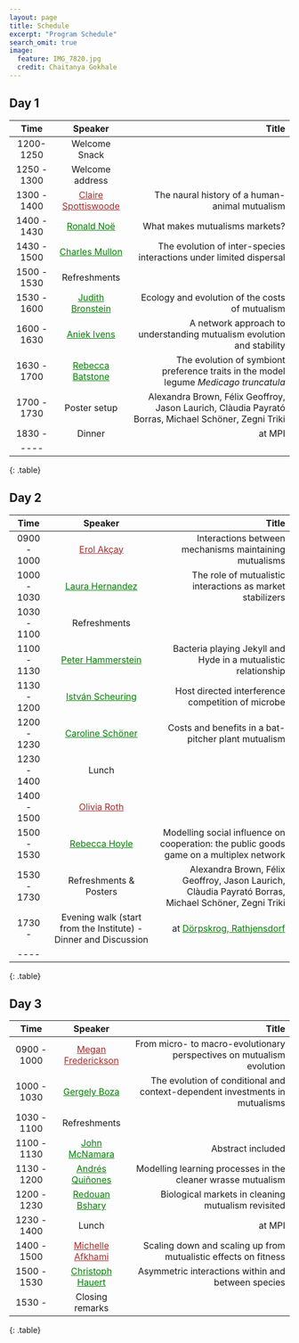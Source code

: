 ```yaml
---
layout: page
title: Schedule
excerpt: "Program Schedule"
search_omit: true
image:
  feature: IMG_7820.jpg
  credit: Chaitanya Gokhale
---
```


<!-- ### Ordered Lists

1. Item one
   1. sub item one
   2. sub item two
   3. sub item three
2. Item two

### Unordered Lists

* Item one
* Item two
* Item three -->

<!-- ## Will be announced in April, 2017 -->

## Day 1

| Time | Speaker | Title |
|:----------------:|:-------:|--------:|
| 1200-1250 | Welcome Snack   |   |
| 1250 - 1300 | Welcome address   |    |
| 1300 - 1400 | <a href="{{ site.url }}/articles/claire-spottiswoode/" style="color:#a52a2a;" >Claire Spottiswoode</a>   |  The naural history of a human-animal mutualism  |
| 1400 - 1430 | <a href="{{ site.url }}/articles/ronald-noe/" style="color:#008000;" >Ronald Noë</a>  |  What makes mutualisms markets?  |
| 1430 - 1500 | <a href="{{ site.url }}/articles/charles-mullon/" style="color:#008000;" >Charles Mullon</a>   |  The evolution of inter-species interactions under limited dispersal  |
| 1500 - 1530 | Refreshments   |    |
| 1530 - 1600 | <a href="{{ site.url }}/articles/judie-bronstein/" style="color:#008000;" >Judith Bronstein</a>  | Ecology and evolution of the costs of mutualism   |
| 1600 - 1630 | <a href="{{ site.url }}/articles/aniek-ivens/" style="color:#008000;" >Aniek Ivens</a>   | A network approach to understanding mutualism evolution and stability   |
| 1630 - 1700 | <a href="{{ site.url }}/articles/rebecca-batstone/" style="color:#008000;" >Rebecca Batstone</a>   | The evolution of symbiont preference traits in the model legume *Medicago truncatula*   |
| 1700 - 1730 |  Poster setup  |    Alexandra Brown, Félix Geoffroy, Jason Laurich, Clàudia Payrató Borras, Michael Schöner, Zegni Triki |
| 1830 -  | Dinner   | at MPI   |
|----
{: .table}
## Day 2

| Time | Speaker | Title |
|:--------:|:-------:|--------:|
| 0900 - 1000 | <a href="{{ site.url }}/articles/erol-akcay/" style="color:#a52a2a;" >Erol Akçay</a>   |  Interactions between mechanisms maintaining mutualisms  |
| 1000 - 1030 | <a href="{{ site.url }}/articles/laura-hernandez/" style="color:#008000;" >Laura Hernandez</a>   | The role of mutualistic interactions as market stabilizers    |
| 1030 - 1100 | Refreshments   |    |
| 1100 - 1130 | <a href="{{ site.url }}/articles/peter-hammerstein/" style="color:#008000;" >Peter Hammerstein</a>   | Bacteria playing Jekyll and Hyde in a mutualistic relationship |
| 1130 - 1200 | <a href="{{ site.url }}/articles/istvan-scheuring/" style="color:#008000;" >István Scheuring</a>   | Host directed interference competition of microbe   |
| 1200 - 1230 | <a href="{{ site.url }}/articles/caroline-schoener/" style="color:#008000;" >Caroline Schöner</a>   | Costs and benefits in a bat-pitcher plant mutualism   |
| 1230 - 1400 | Lunch   |   |
| 1400 - 1500 | <a href="{{ site.url }}/articles/olivia-roth/" style="color:#a52a2a;" >Olivia Roth</a>  |    |
| 1500 - 1530 | <a href="{{ site.url }}/articles/rebecca-hoyle/" style="color:#008000;" >Rebecca Hoyle</a>   |  Modelling social influence on cooperation: the public goods game on a multiplex network   |
| 1530 - 1730 |  Refreshments & Posters   | Alexandra Brown, Félix Geoffroy, Jason Laurich, Clàudia Payrató Borras, Michael Schöner, Zegni Triki  |
| 1730 -    | Evening walk (start from the Institute) - Dinner and Discussion   | at <a href="http://www.doerpskrog-rathjensdorf.de" style="color:#008000;" >Dörpskrog, Rathjensdorf </a>  |
|----
{: .table}

## Day 3

| Time | Speaker | Title |
|:-----------:|:-------:|--------:|
| 0900 - 1000 |  <a href="{{ site.url }}/articles/megan-frederickson/" style="color:#a52a2a;" >Megan Frederickson</a>  |  From micro- to macro-evolutionary perspectives on mutualism evolution  |
| 1000 - 1030 | <a href="{{ site.url }}/articles/gergely-boza/" style="color:#008000;" >Gergely Boza</a>   | The evolution of conditional and context-dependent investments in mutualisms   |
| 1030 - 1100 | Refreshments   |   |
| 1100 - 1130 | <a href="{{ site.url }}/articles/john-mcnamara/" style="color:#008000;" >John McNamara</a>  | Abstract included  |
| 1130 - 1200 | <a href="{{ site.url }}/articles/andres-quinones/" style="color:#008000;" >Andrés Quiñones</a>   | Modelling learning processes in the cleaner wrasse mutualism |
| 1200 - 1230 | <a href="{{ site.url }}/articles/redouan-bshary/" style="color:#008000;" >Redouan Bshary</a>  | Biological markets in cleaning mutualism revisited |
| 1230 - 1400 | Lunch   | at MPI |
| 1400 - 1500 | <a href="{{ site.url }}/articles/michelle-afkhami/" style="color:#a52a2a;" >Michelle Afkhami </a>  |  Scaling down and scaling up from mutualistic effects on fitness  |
| 1500 - 1530  | <a href="{{ site.url }}/articles/christoph-hauert/" style="color:#008000;" >Christoph Hauert</a>   |  Asymmetric interactions within and between species  |
| 1530 - | Closing remarks   |    |
{: .table}

